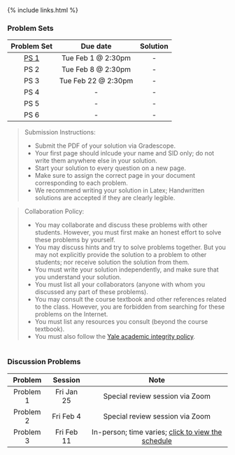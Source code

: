{% include links.html %}

### Problem Sets

|  Problem Set|    Due date        | Solution |
| :---:       |   :----:           |  :----:  |
| [PS 1](/)        |  Tue Feb 1 @ 2:30pm|-          |
| PS 2       |  Tue Feb 8 @ 2:30pm| -         |
| PS 3        |  Tue Feb 22 @ 2:30pm| -         |
| PS 4        |          -          |  -        |
| PS 5        |          -          | -
| PS 6        |          -           |-          |


> Submission Instructions:
> * Submit the PDF of your solution via Gradescope.
> * Your first page should inlcude your name and SID only; do not write them anywhere else in your solution.
> * Start your solution to every question on a new page.
> * Make sure to assign the correct page in your document corresponding to each problem.
> * We recommend writing your solution in Latex; Handwritten solutions are accepted if they are clearly legible.


> Collaboration Policy:
> * You may collaborate and discuss these problems with other students. However, you must first make an honest effort to solve these problems
by yourself. 
> * You may discuss hints and try to solve problems together. But you may not explicitly provide the solution to a problem to other students; nor receive solution the solution from them.
> * You must write your solution independently, and make sure that you understand your solution.
> * You must list all your collaborators (anyone with whom you discussed any part of these problems).
> * You may consult the course textbook and other references related to the class. However, you are forbidden from searching for these problems on the Internet.
> * You must list any resources you consult (beyond the course textbook).
> * You must also follow the [Yale academic integrity policy](/https://nam12.safelinks.protection.outlook.com/?url=http%3A%2F%2Fcatalog.yale.edu%2Fundergraduate-regulations%2Fregulations%2Facademic-dishonesty%2F&amp;data=04%7C01%7Cinyoung.shin%40yale.edu%7C4bf776d64aa040e55e2b08d9dc4d6935%7Cdd8cbebb21394df8b4114e3e87abeb5c%7C0%7C0%7C637783050146558528%7CUnknown%7CTWFpbGZsb3d8eyJWIjoiMC4wLjAwMDAiLCJQIjoiV2luMzIiLCJBTiI6Ik1haWwiLCJXVCI6Mn0%3D%7C2000&amp;sdata=HMK12mLsDu0deTy59mdukXXqx1lX8fgPtoYmPYJB0xI%3D&amp;reserved=0}YY).

<h1></h1>
<p></p>

### Discussion Problems

|  Problem  | Session | Note |
| :---:     |   :----:|  :----:  |
|  Problem 1  | Fri Jan 25 | Special review session via Zoom  |
|  Problem 2  | Fri Feb 4  | Special review session via Zoom    |
|  Problem 3  | Fri Feb 11  | In-person; time varies; [click to view the schedule](/discussion.md) |

